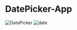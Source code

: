 # DatePicker-App
![DatePicker](https://user-images.githubusercontent.com/81187698/120888684-4a6ae900-c617-11eb-8b1c-8ae112377ddb.PNG)
![date](https://user-images.githubusercontent.com/81187698/120888686-4dfe7000-c617-11eb-83c9-45c1ebd44c10.PNG)
